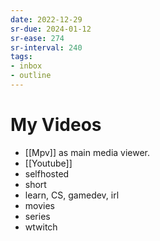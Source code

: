 ```yaml
---
date: 2022-12-29
sr-due: 2024-01-12
sr-ease: 274
sr-interval: 240
tags:
- inbox
- outline
---
```


# My Videos

- [[Mpv]] as main media viewer.
- [[Youtube]]
- selfhosted
- short
- learn, CS, gamedev, irl
- movies
- series
- wtwitch
